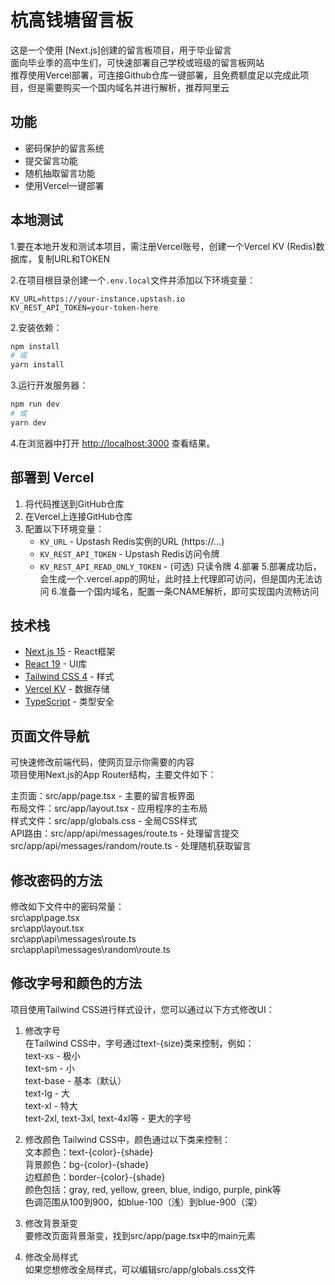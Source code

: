 # 杭高钱塘留言板

这是一个使用 [Next.js]创建的留言板项目，用于毕业留言  
面向毕业季的高中生们，可快速部署自己学校或班级的留言板网站  
推荐使用Vercel部署，可连接Github仓库一键部署，且免费额度足以完成此项目，但是需要购买一个国内域名并进行解析，推荐阿里云


## 功能

- 密码保护的留言系统
- 提交留言功能
- 随机抽取留言功能
- 使用Vercel一键部署

## 本地测试

1.要在本地开发和测试本项目，需注册Vercel账号，创建一个Vercel KV (Redis)数据库，复制URL和TOKEN  

2.在项目根目录创建一个`.env.local`文件并添加以下环境变量：

```
KV_URL=https://your-instance.upstash.io
KV_REST_API_TOKEN=your-token-here
```

2.安装依赖：

```bash
npm install
# 或
yarn install
```

3.运行开发服务器：

```bash
npm run dev
# 或
yarn dev
```

4.在浏览器中打开 [http://localhost:3000](http://localhost:3000) 查看结果。

## 部署到 Vercel

1. 将代码推送到GitHub仓库
2. 在Vercel上连接GitHub仓库
3. 配置以下环境变量：
   - `KV_URL` - Upstash Redis实例的URL (https://...)
   - `KV_REST_API_TOKEN` - Upstash Redis访问令牌
   - `KV_REST_API_READ_ONLY_TOKEN` - (可选) 只读令牌
4.部署
5.部署成功后，会生成一个.vercel.app的网址，此时挂上代理即可访问，但是国内无法访问
6.准备一个国内域名，配置一条CNAME解析，即可实现国内流畅访问

## 技术栈

- [Next.js 15](https://nextjs.org/) - React框架
- [React 19](https://react.dev/) - UI库
- [Tailwind CSS 4](https://tailwindcss.com/) - 样式
- [Vercel KV](https://vercel.com/docs/storage/vercel-kv) - 数据存储
- [TypeScript](https://www.typescriptlang.org/) - 类型安全


## 页面文件导航

可快速修改前端代码，使网页显示你需要的内容  
项目使用Next.js的App Router结构，主要文件如下：  

主页面：src/app/page.tsx - 主要的留言板界面  
布局文件：src/app/layout.tsx - 应用程序的主布局  
样式文件：src/app/globals.css - 全局CSS样式  
API路由：src/app/api/messages/route.ts - 处理留言提交  
         src/app/api/messages/random/route.ts - 处理随机获取留言  

## 修改密码的方法  

修改如下文件中的密码常量：  
src\app\page.tsx  
src\app\layout.tsx  
src\app\api\messages\route.ts  
src\app\api\messages\random\route.ts

## 修改字号和颜色的方法  

项目使用Tailwind CSS进行样式设计，您可以通过以下方式修改UI：  

1. 修改字号  
在Tailwind CSS中，字号通过text-{size}类来控制，例如：  
text-xs - 极小  
text-sm - 小  
text-base - 基本（默认）  
text-lg - 大  
text-xl - 特大  
text-2xl, text-3xl, text-4xl等 - 更大的字号  

2. 修改颜色
Tailwind CSS中，颜色通过以下类来控制：  
文本颜色：text-{color}-{shade}  
背景颜色：bg-{color}-{shade}  
边框颜色：border-{color}-{shade}  
颜色包括：gray, red, yellow, green, blue, indigo, purple, pink等  
色调范围从100到900，如blue-100（浅）到blue-900（深）  

3. 修改背景渐变  
要修改页面背景渐变，找到src/app/page.tsx中的main元素  

4. 修改全局样式  
如果您想修改全局样式，可以编辑src/app/globals.css文件


